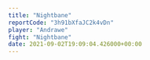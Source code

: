 ```yaml
---
title: "Nightbane"
reportCode: "3h91bXfaJC2k4vDn"
player: "Andrawe"
fight: "Nightbane"
date: 2021-09-02T19:09:04.426000+00:00
---
```

